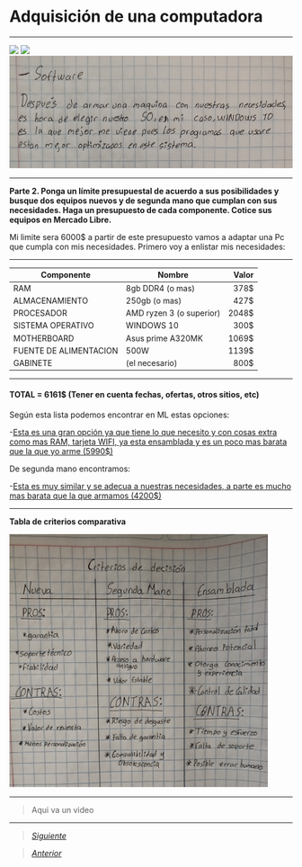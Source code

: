 # Adquisición de una computadora

----

<img src="Imagenes/8(1).jpg" height="600">
<img src="Imagenes/9(1).jpg" height="600">
<img src="Imagenes/10(1).jpg" height="200">

----

**Parte 2. Ponga un límite presupuestal de acuerdo a sus posibilidades y busque dos equipos nuevos y de segunda mano que cumplan con sus necesidades. Haga un presupuesto de cada componente. Cotice sus equipos en Mercado Libre.**

Mi limite sera 6000$ a partir de este presupuesto vamos a adaptar una Pc que cumpla con mis necesidades.
Primero voy a enlistar mis necesidades:

----
| Componente      | Nombre | Valor |
| --------- | --------- | -----:|
| RAM | 8gb DDR4 (o mas) | 378$ |
| ALMACENAMIENTO | 250gb (o mas) | 427$ |
| PROCESADOR | AMD ryzen 3 (o superior) | 2048$ |
| SISTEMA OPERATIVO | WINDOWS 10 | 300$ |
| MOTHERBOARD | Asus prime A320MK | 1069$ |
| FUENTE DE ALIMENTACION | 500W | 1139$ |
| GABINETE | (el necesario) | 800$ |                
----
#### TOTAL = 6161$ (Tener en cuenta fechas, ofertas, otros sitios, etc)

Según esta lista podemos encontrar en ML estas opciones:

-[Esta es una gran opción ya que tiene lo que necesito y con cosas extra como mas RAM, tarjeta WIFI, ya esta ensamblada y es un poco mas barata que la que yo arme (5990$)](https://articulo.mercadolibre.com.mx/MLM-1698896663-pc-gamer-ryzen-5600g-16gb-ram-500-ssd-graficos-radeon-7-wifi-_JM#position=3&search_layout=stack&type=item&tracking_id=537487e5-b097-4a2f-b17e-b51c8c0d72ac)

De segunda mano encontramos: 

-[Esta es muy similar y se adecua a nuestras necesidades, a parte es mucho mas barata que la que armamos (4200$)](https://articulo.mercadolibre.com.mx/MLM-1465047369-computadora-gamer-basica-completa-8gb-de-ram-y-500-gb-_JM#position=4&search_layout=stack&type=item&tracking_id=05fbaa99-c5a3-451c-94a3-6b2e5f2a89d1)

----
**Tabla de criterios comparativa**

<img src="Imagenes/11.jpg" height="450">

----

> Aqui va un video

----

> [*Siguiente*](Practica5.md)

> [*Anterior*](Practica3.md)
                
